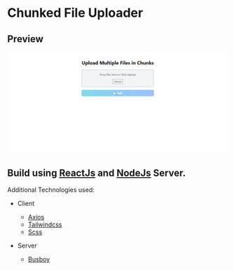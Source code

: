 # Chunked File Uploader

## Preview

![Preview GIF](https://raw.githubusercontent.com/hsbali/chunked-file-uploader/main/preview.gif)

## Build using [ReactJs](https://reactjs.org/) and [NodeJs](https://nodejs.org/) Server.

Additional Technologies used:
- Client
    - [Axios](https://www.npmjs.com/package/axios)
    - [Tailwindcss](https://tailwindcss.com/)
    - [Scss](https://sass-lang.com/)

- Server
    - [Busboy](https://www.npmjs.com/package/busboy)
